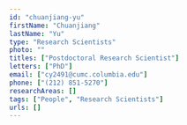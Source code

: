 ```yaml
---
id: "chuanjiang-yu"
firstName: "Chuanjiang"
lastName: "Yu"
type: "Research Scientists"
photo: ""
titles: ["Postdoctoral Research Scientist"]
letters: ["PhD"]
email: ["cy2491@cumc.columbia.edu"]
phone: ["(212) 851-5270"]
researchAreas: []
tags: ["People", "Research Scientists"]
urls: []
---
```

